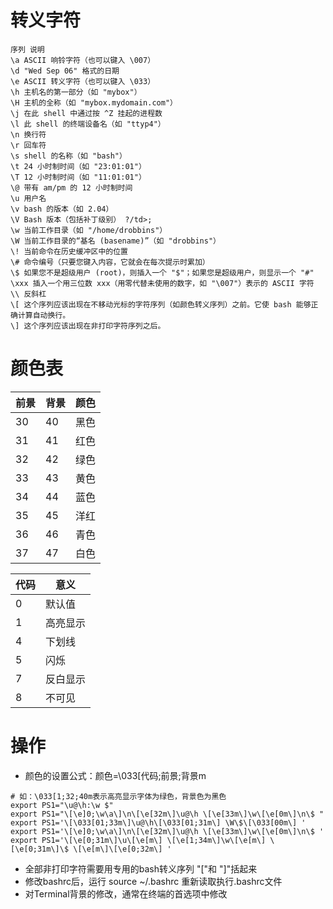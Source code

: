 # 转义字符
 
```text
序列 说明 
\a ASCII 响铃字符（也可以键入 \007） 
\d "Wed Sep 06" 格式的日期            
\e ASCII 转义字符（也可以键入 \033） 
\h 主机名的第一部分（如 "mybox"） 
\H 主机的全称（如 "mybox.mydomain.com"） 
\j 在此 shell 中通过按 ^Z 挂起的进程数 
\l 此 shell 的终端设备名（如 "ttyp4"） 
\n 换行符 
\r 回车符 
\s shell 的名称（如 "bash"） 
\t 24 小时制时间（如 "23:01:01"） 
\T 12 小时制时间（如 "11:01:01"） 
\@ 带有 am/pm 的 12 小时制时间 
\u 用户名 
\v bash 的版本（如 2.04） 
\V Bash 版本（包括补丁级别） ?/td>; 
\w 当前工作目录（如 "/home/drobbins"） 
\W 当前工作目录的“基名 (basename)”（如 "drobbins"） 
\! 当前命令在历史缓冲区中的位置 
\# 命令编号（只要您键入内容，它就会在每次提示时累加） 
\$ 如果您不是超级用户 (root)，则插入一个 "$"；如果您是超级用户，则显示一个 "#" 
\xxx 插入一个用三位数 xxx（用零代替未使用的数字，如 "\007"）表示的 ASCII 字符 
\\ 反斜杠 
\[ 这个序列应该出现在不移动光标的字符序列（如颜色转义序列）之前。它使 bash 能够正确计算自动换行。 
\] 这个序列应该出现在非打印字符序列之后。
```

# 颜色表 

| 前景 | 背景 | 颜色 |
| ---- | ---- | ---- |
| 30 | 40 | 黑色 |
| 31 | 41 | 红色 |
| 32 | 42 | 绿色 |
| 33 | 43 | 黄色 |
| 34 | 44 | 蓝色 |
| 35 | 45 | 洋红 |
| 36 | 46 | 青色 |
| 37 | 47 | 白色 |

| 代码 | 意义 |
| --- | --- |
| 0 | 默认值 |
| 1 | 高亮显示 |
| 4 | 下划线 |
| 5 | 闪烁 |
| 7 | 反白显示 | 
| 8 | 不可见 |

# 操作
 - 颜色的设置公式：颜色=\033[代码;前景;背景m
 
```shell
# 如：\033[1;32;40m表示高亮显示字体为绿色，背景色为黑色
export PS1="\u@\h:\w $"
export PS1="\[\e]0;\w\a\]\n\[\e[32m\]\u@\h \[\e[33m\]\w\[\e[0m\]\n\$ "
export PS1='\[\033[01;33m\]\u@\h\[\033[01;31m\] \W\$\[\033[00m\] '
export PS1='\[\e]0;\w\a\]\n\[\e[32m\]\u@\h \[\e[33m\]\w\[\e[0m\]\n\$ '
export PS1='\[\e[0;31m\]\u\[\e[m\] \[\e[1;34m\]\w\[\e[m\] \[\e[0;31m\]\$ \[\e[m\]\[\e[0;32m\] '

```

 - 全部非打印字符需要用专用的bash转义序列 "\["和 "\]"括起来
 - 修改bashrc后，运行 source ~/.bashrc 重新读取执行.bashrc文件
 - 对Terminal背景的修改，通常在终端的首选项中修改
